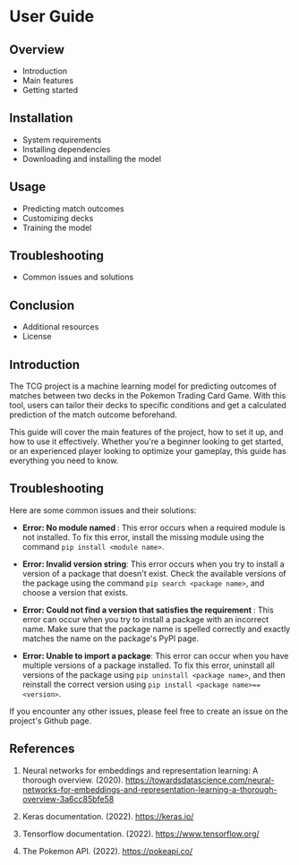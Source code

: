 # User Guide

## Overview

- Introduction
- Main features
- Getting started

## Installation

- System requirements
- Installing dependencies
- Downloading and installing the model

## Usage

- Predicting match outcomes
- Customizing decks
- Training the model

## Troubleshooting

- Common issues and solutions

## Conclusion

- Additional resources
- License


## Introduction

The TCG project is a machine learning model for predicting outcomes of matches between two decks in the Pokemon Trading Card Game. With this tool, users can tailor their decks to specific conditions and get a calculated prediction of the match outcome beforehand.

This guide will cover the main features of the project, how to set it up, and how to use it effectively. Whether you're a beginner looking to get started, or an experienced player looking to optimize your gameplay, this guide has everything you need to know.


## Troubleshooting

Here are some common issues and their solutions:

* **Error: No module named <module name>**: This error occurs when a required module is not installed. To fix this error, install the missing module using the command `pip install <module name>`.

* **Error: Invalid version string**: This error occurs when you try to install a version of a package that doesn't exist. Check the available versions of the package using the command `pip search <package name>`, and choose a version that exists.

* **Error: Could not find a version that satisfies the requirement <package name>**: This error can occur when you try to install a package with an incorrect name. Make sure that the package name is spelled correctly and exactly matches the name on the package's PyPI page.

* **Error: Unable to import a package**: This error can occur when you have multiple versions of a package installed. To fix this error, uninstall all versions of the package using `pip uninstall <package name>`, and then reinstall the correct version using `pip install <package name>==<version>`.

If you encounter any other issues, please feel free to create an issue on the project's Github page.
## References

1. Neural networks for embeddings and representation learning: A thorough overview. (2020). https://towardsdatascience.com/neural-networks-for-embeddings-and-representation-learning-a-thorough-overview-3a6cc85bfe58

2. Keras documentation. (2022). https://keras.io/

3. Tensorflow documentation. (2022). https://www.tensorflow.org/

4. The Pokemon API. (2022). https://pokeapi.co/